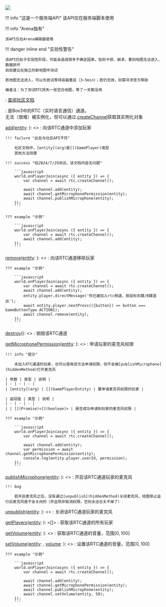 <a href="https://github.com/qndm"><img src="https://img.shields.io/badge/%E8%B4%A1%E7%8C%AE%E8%80%85-qndm-blue"></img></a>

!!! info "这是一个服务端API"
    该API仅在服务端脚本使用

!!! info "Arena独有"

    该API仅在Arena编辑器使用

!!! danger inline end "实验性警告"

    该API仍处于实验性阶段，可能会造成很多不确定因素，轻则卡顿、崩溃，重则地图无法进入、数据损坏  
    目前建议在独立的新地图中测试

    若地图无法进入，可以先尝试等待容器重启（3~5min）；若仍无效，则需寻求官方帮助

    编者注：为了测试RTC损失一张空白地图，等了一天都没用

: [查阅社区文档](https://www.yuque.com/box3lab/api/ogh9sncntyg18gd5)

:   [](GameRTCChannel)是Box3中的RTC（实时语言通信）通道。  
    [](GameRTCChannel)无法（很难）被实例化，但可以通过[](rtc).[createChannel](hiddenMethod)获取其实例化对象

[add](hiddenMethod)([entity](arg): [](GamePlayerEntity)): [](Promise)<[](void)>
:   向该RTC通道中添加玩家

    !!! failure "此处与社区API不符"

        社区文档中，[entity](arg)是[](GamePlayer)类型  
        其他方法同理

    !!! success "经2024/7/29测试，该文档内容无问题"

        ```javascript
        world.onPlayerJoin(async ({ entity }) => {
            var channel = await rtc.createChannel();

            await channel.add(entity);
            await channel.getMicrophonePermission(entity);
            await channel.publishMicrophone(entity);
        });
        ```

    ??? example "示例"

        ```javascript
        world.onPlayerJoin(async ({ entity }) => {
            var channel = await rtc.createChannel();
            await channel.add(entity);
        });
        ```

[remove](hiddenMethod)([entity](arg): [](GamePlayerEntity)): [](Promise)<[](void)>
:   向该RTC通道移除玩家

    ??? example "示例"

        ```javascript
        world.onPlayerJoin(async ({ entity }) => {
            var channel = await rtc.createChannel();
            await channel.add(entity);
            entity.player.directMessage('你已被加入rtc频道，按鼠标右键/B键退出');
            await entity.player.nextPress(({button}) => button === GameButtonType.ACTION1);
            await channel.remove(entity);
        });
        ```

[destroy](hiddenMethod)(): [](Promise)<[](void)>
:   销毁该RTC通道

[getMicrophonePermission](hiddenMethod)([entity](arg): [](GamePlayerEntity)): [](Promise)<[](boolean)>
:   申请玩家的麦克风权限

    !!! info "提示"

        未加入RTC通道的玩家，也可以使用该方法申请权限，但不会被[publishMicrophone](hiddenMethod)打开麦克风

    | 参数 | 类型 | 说明 |
    | - | - | - |
    | [entity](arg) | [](GamePlayerEntity) | 要申请麦克风权限的玩家 |

    | 返回值 | 类型 | 说明 |
    | - | - | - |
    | | [](Promise)<[](boolean)> | 是否成功申请到玩家的麦克风权限 |

    ??? example "示例"

        ```javascript
        world.onPlayerJoin(async ({ entity }) => {
            var channel = await rtc.createChannel();

            await channel.add(entity);
            var permission = await channel.getMicrophonePermission(entity);
            console.log(entity.player.userId, permission);
        });
        ```

[publishMicrophone](hiddenMethod)([entity](arg): [](GamePlayerEntity)): [](Promise)<[](void)>
:   开启该RTC通道玩家的麦克风

    !!! bug

        若开启麦克风之后，没有通过[unpublish](hiddenMethod)关闭麦克风，地图停止运行后麦克风是不会关闭的（并且除非取消权限，否则永远也关不掉了）

[unpublish](hiddenMethod)([entity](arg): [](GamePlayerEntity)): [](Promise)<[](void)>
:   关闭该RTC通道玩家的麦克风

[getPlayers](hiddenMethod)([entity](arg): [](GamePlayerEntity)): [](Promise)<[](GamePlayerEntity)[]>
:   获取该RTC通道的所有玩家

[getVolume](hiddenMethod)([entity](arg): [](GamePlayerEntity)): [](Promise)<[](number)>
:   获取该RTC通道的音量，范围$[0, 100]$

[setVolume](hiddenMethod)([entity](arg): [](GamePlayerEntity), [volume](arg): [](number)): [](Promise)<[](void)>
:   设置该RTC通道的音量，范围$[0, 100]$

    ??? example "示例"

        ```javascript
        world.onPlayerJoin(async ({ entity }) => {
            var channel = await rtc.createChannel();

            await channel.add(entity);
            await channel.getMicrophonePermission(entity);
            await channel.publishMicrophone(entity);
            await channel.setVolume(entity, 50);
        });
        ```

